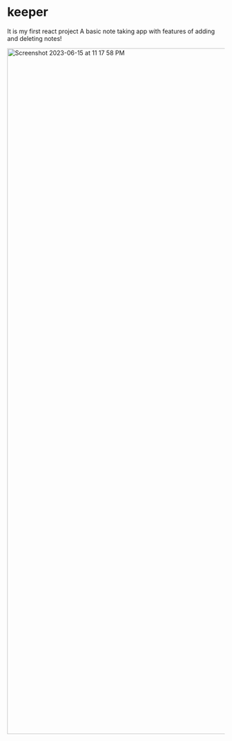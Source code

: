 # keeper
It is my first react project 
A basic note taking app with features of adding and deleting notes!

<img width="1586" alt="Screenshot 2023-06-15 at 11 17 58 PM" src="https://github.com/chakshukhanna99/keeper/assets/103903052/433632a3-f546-4a3c-ad0d-59916185c359">
